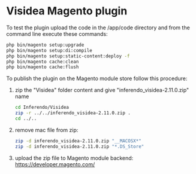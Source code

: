 # Visidea Magento plugin

To test the plugin upload the code in the /app/code directory and from the command line execute these commands:

```sh
php bin/magento setup:upgrade
php bin/magento setup:di:compile
php bin/magento setup:static-content:deploy -f
php bin/magento cache:clean
php bin/magento cache:flush
```

To publish the plugin on the Magento module store follow this procedure:

1. zip the "Visidea" folder content and give "inferendo_visidea-2.11.0.zip" name

    ```sh
    cd Inferendo/Visidea
    zip -r ../../inferendo_visidea-2.11.0.zip .
    cd ../..
    ```

2. remove mac file from zip:

    ```sh
    zip -d inferendo_visidea-2.11.0.zip "__MACOSX*"
    zip -d inferendo_visidea-2.11.0.zip "*.DS_Store"
    ```

3. upload the zip file to Magento module backend: https://developer.magento.com/
